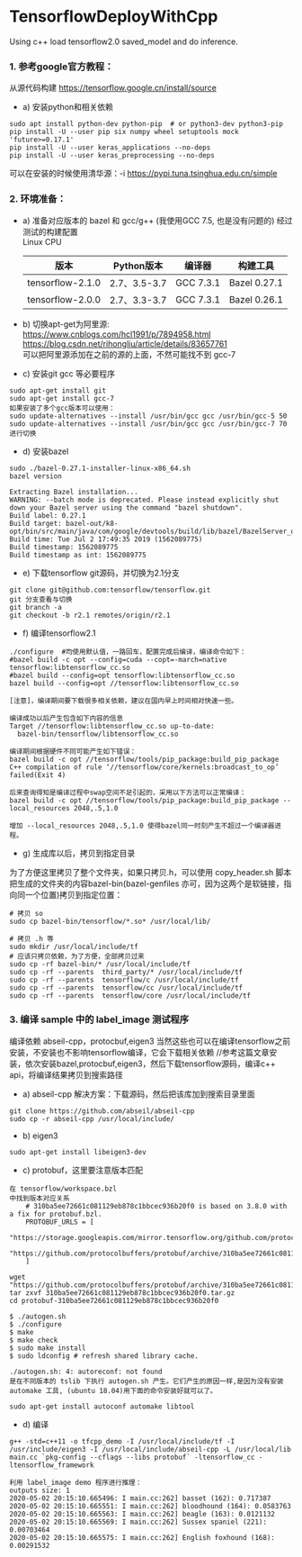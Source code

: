 # TensorflowDeployWithCpp
Using c++ load tensorflow2.0 saved_model and do inference.

###	1. 参考google官方教程：
从源代码构建 https://tensorflow.google.cn/install/source

* a) 安装python和相关依赖 	
```
sudo apt install python-dev python-pip  # or python3-dev python3-pip
pip install -U --user pip six numpy wheel setuptools mock 'future>=0.17.1'
pip install -U --user keras_applications --no-deps
pip install -U --user keras_preprocessing --no-deps
```
可以在安装的时候使用清华源：-i https://pypi.tuna.tsinghua.edu.cn/simple

### 2. 环境准备：
* a)	准备对应版本的 bazel 和 gcc/g++ (我使用GCC 7.5, 也是没有问题的)
经过测试的构建配置    
Linux CPU    

    |版本|	Python版本|	编译器|	构建工具|
    |---|----|---|---|
    |tensorflow-2.1.0|	2.7、3.5-3.7|	GCC 7.3.1|	Bazel 0.27.1
    |tensorflow-2.0.0|	2.7、3.3-3.7|	GCC 7.3.1|	Bazel 0.26.1

 
* b)	切换apt-get为阿里源:         
https://www.cnblogs.com/hcl1991/p/7894958.html    
https://blog.csdn.net/rihongliu/article/details/83657761     
可以把阿里源添加在之前的源的上面，不然可能找不到 gcc-7

* c) 安装git gcc 等必要程序
```
sudo apt-get install git
sudo apt-get install gcc-7
如果安装了多个gcc版本可以使用：
sudo update-alternatives --install /usr/bin/gcc gcc /usr/bin/gcc-5 50 
sudo update-alternatives --install /usr/bin/gcc gcc /usr/bin/gcc-7 70 
进行切换
```

* d)	安装bazel
```
sudo ./bazel-0.27.1-installer-linux-x86_64.sh
bazel version

Extracting Bazel installation...
WARNING: --batch mode is deprecated. Please instead explicitly shut down your Bazel server using the command "bazel shutdown".
Build label: 0.27.1
Build target: bazel-out/k8-opt/bin/src/main/java/com/google/devtools/build/lib/bazel/BazelServer_deploy.jar
Build time: Tue Jul 2 17:49:35 2019 (1562089775)
Build timestamp: 1562089775
Build timestamp as int: 1562089775
```

* e)	下载tensorflow git源码，并切换为2.1分支
```
git clone git@github.com:tensorflow/tensorflow.git
git 分支查看与切换
git branch -a
git checkout -b r2.1 remotes/origin/r2.1
```

* f) 编译tensorflow2.1
```
./configure  #均使用默认值，一路回车，配置完成后编译，编译命令如下：
#bazel build -c opt --config=cuda --copt=-march=native tensorflow:libtensorflow_cc.so
#bazel build --config=opt tensorflow:libtensorflow_cc.so
bazel build --config=opt //tensorflow:libtensorflow_cc.so

[注意]，编译期间要下载很多相关依赖，建议在国内早上时间相对快速一些。

编译成功以后产生包含如下内容的信息
Target //tensorflow:libtensorflow_cc.so up-to-date:
  bazel-bin/tensorflow/libtensorflow_cc.so

编译期间根据硬件不同可能产生如下错误：
bazel build -c opt //tensorflow/tools/pip_package:build_pip_package
C++ compilation of rule ‘//tensorflow/core/kernels:broadcast_to_op’ failed(Exit 4)

后来查询得知是编译过程中swap空间不足引起的，采用以下方法可以正常编译：
bazel build -c opt //tensorflow/tools/pip_package:build_pip_package --local_resources 2048,.5,1.0

增加 --local_resources 2048,.5,1.0 使得bazel同一时刻产生不超过一个编译器进程。
```

* g) 生成库以后，拷贝到指定目录

为了方便这里拷贝了整个文件夹，如果只拷贝.h，可以使用 copy_header.sh 脚本
把生成的文件夹的内容bazel-bin(bazel-genfiles 亦可，因为这两个是软链接，指向同一个位置)拷贝到指定位置：

```
# 拷贝 so
sudo cp bazel-bin/tensorflow/*.so* /usr/local/lib/

# 拷贝 .h 等
sudo mkdir /usr/local/include/tf
# 应该只拷贝依赖，为了方便，全部拷贝过来
sudo cp -rf bazel-bin/* /usr/local/include/tf   
sudo cp -rf --parents  third_party/* /usr/local/include/tf    
sudo cp -rf --parents  tensorflow/c /usr/local/include/tf    
sudo cp -rf --parents  tensorflow/cc /usr/local/include/tf    
sudo cp -rf --parents  tensorflow/core /usr/local/include/tf   
```

### 3. 编译 sample 中的 label_image 测试程序

编译依赖 abseil-cpp，protocbuf,eigen3 当然这些也可以在编译tensorflow之前安装，不安装也不影响tensorflow编译，它会下载相关依赖
//参考这篇文章安装，依次安装bazel,protocbuf,eigen3，然后下载tensorflow源码，编译c++ api，将编译结果拷贝到搜索路径

* a) abseil-cpp
解决方案：下载源码，然后把该库加到搜索目录里面
```
git clone https://github.com/abseil/abseil-cpp
sudo cp -r abseil-cpp /usr/local/include/
```
* b) eigen3
```
sudo apt-get install libeigen3-dev
````

* c) protobuf，这里要注意版本匹配
```
在 tensorflow/workspace.bzl
中找到版本对应关系
    # 310ba5ee72661c081129eb878c1bbcec936b20f0 is based on 3.8.0 with a fix for protobuf.bzl.
    PROTOBUF_URLS = [
        "https://storage.googleapis.com/mirror.tensorflow.org/github.com/protocolbuffers/protobuf/archive/310ba5ee72661c081129eb878c1bbcec936b20f0.tar.gz",
        "https://github.com/protocolbuffers/protobuf/archive/310ba5ee72661c081129eb878c1bbcec936b20f0.tar.gz",
    ]

wget  "https://github.com/protocolbuffers/protobuf/archive/310ba5ee72661c081129eb878c1bbcec936b20f0.tar.gz"
tar zxvf 310ba5ee72661c081129eb878c1bbcec936b20f0.tar.gz
cd protobuf-310ba5ee72661c081129eb878c1bbcec936b20f0

$ ./autogen.sh
$ ./configure
$ make
$ make check
$ sudo make install
$ sudo ldconfig # refresh shared library cache.
```
```
./autogen.sh: 4: autoreconf: not found
是在不同版本的 tslib 下执行 autogen.sh 产生。它们产生的原因一样,是因为没有安装automake 工具, (ubuntu 18.04)用下面的命令安装好就可以了。

sudo apt-get install autoconf automake libtool
```

* d) 编译 
```
g++ -std=c++11 -o tfcpp_demo -I /usr/local/include/tf -I /usr/include/eigen3 -I /usr/local/include/abseil-cpp -L /usr/local/lib main.cc `pkg-config --cflags --libs protobuf` -ltensorflow_cc -ltensorflow_framework   
```
```
利用 label_image demo 程序进行推理：
outputs size: 1
2020-05-02 20:15:10.665496: I main.cc:262] basset (162): 0.717387
2020-05-02 20:15:10.665551: I main.cc:262] bloodhound (164): 0.0583763
2020-05-02 20:15:10.665563: I main.cc:262] beagle (163): 0.0121132
2020-05-02 20:15:10.665569: I main.cc:262] Sussex spaniel (221): 0.00703464
2020-05-02 20:15:10.665575: I main.cc:262] English foxhound (168): 0.00291532
```